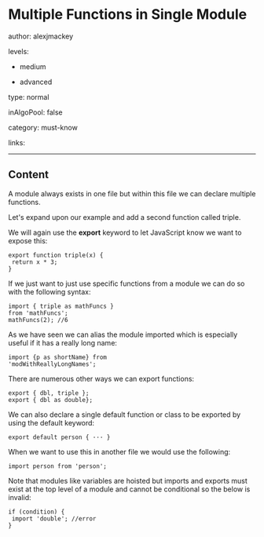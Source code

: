 # Multiple Functions in Single Module
author: alexjmackey

levels:

  - medium

  - advanced

type: normal

inAlgoPool: false

category: must-know

links:

---
## Content

A module always exists in one file but within this file we can declare multiple functions. 

Let's expand upon our example and add a second function called triple.

We will again use the **export** keyword to let JavaScript know we want to expose this:

```
export function triple(x) {
 return x * 3;
}
```

If we just want to just use specific functions from a module we can do so with the following syntax:

```
import { triple as mathFuncs }
from 'mathFuncs';
mathFuncs(2); //6
```

As we have seen we can alias the module imported which is especially useful if it has a really long name:

```
import {p as shortName} from
'modWithReallyLongNames';
```

There are numerous other ways we can export functions:

```
export { dbl, triple };
export { dbl as double};
```

We can also declare a single default function or class to be exported by using the default keyword:

```
export default person { ··· }
```

When we want to use this in another file we would use the following:

```
import person from 'person';
```

Note that modules like variables are hoisted but imports and exports must exist at the top level of a module and cannot be conditional so the below is invalid:

```
if (condition) {
 import 'double'; //error
}
```
